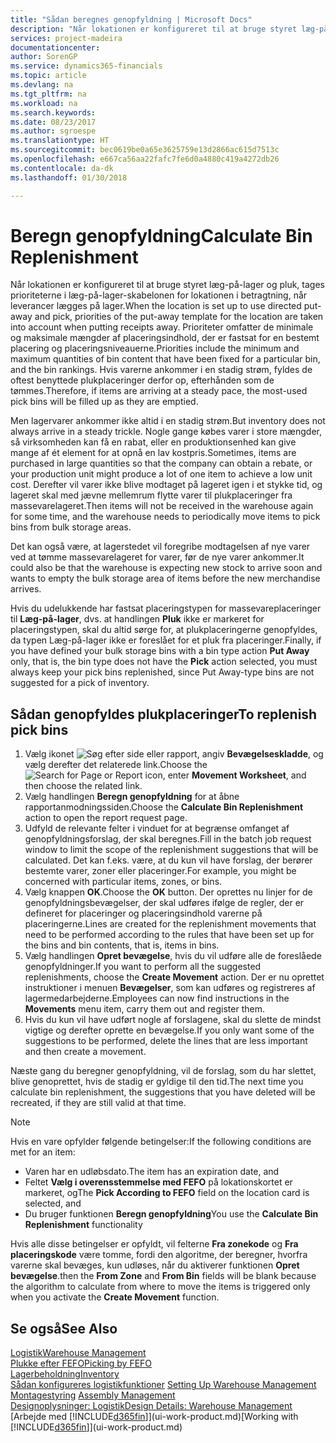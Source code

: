 ```yaml
---
title: "Sådan beregnes genopfyldning | Microsoft Docs"
description: "Når lokationen er konfigureret til at bruge styret læg-på-lager og pluk, tages prioriteterne i læg-på-lager-skabelonen for lokationen i betragtning, når leverancer lægges på lager."
services: project-madeira
documentationcenter: 
author: SorenGP
ms.service: dynamics365-financials
ms.topic: article
ms.devlang: na
ms.tgt_pltfrm: na
ms.workload: na
ms.search.keywords: 
ms.date: 08/23/2017
ms.author: sgroespe
ms.translationtype: HT
ms.sourcegitcommit: bec0619be0a65e3625759e13d2866ac615d7513c
ms.openlocfilehash: e667ca56aa22fafc7fe6d0a4880c419a4272db26
ms.contentlocale: da-dk
ms.lasthandoff: 01/30/2018

---
```

# <a name="calculate-bin-replenishment"></a><span data-ttu-id="d1530-103">Beregn genopfyldning</span><span class="sxs-lookup"><span data-stu-id="d1530-103">Calculate Bin Replenishment</span></span>
<span data-ttu-id="d1530-104">Når lokationen er konfigureret til at bruge styret læg-på-lager og pluk, tages prioriteterne i læg-på-lager-skabelonen for lokationen i betragtning, når leverancer lægges på lager.</span><span class="sxs-lookup"><span data-stu-id="d1530-104">When the location is set up to use directed put-away and pick, priorities of the put-away template for the location are taken into account when putting receipts away.</span></span> <span data-ttu-id="d1530-105">Prioriteter omfatter de minimale og maksimale mængder af placeringsindhold, der er fastsat for en bestemt placering og placeringsniveauerne.</span><span class="sxs-lookup"><span data-stu-id="d1530-105">Priorities include the minimum and maximum quantities of bin content that have been fixed for a particular bin, and the bin rankings.</span></span> <span data-ttu-id="d1530-106">Hvis varerne ankommer i en stadig strøm, fyldes de oftest benyttede plukplaceringer derfor op, efterhånden som de tømmes.</span><span class="sxs-lookup"><span data-stu-id="d1530-106">Therefore, if items are arriving at a steady pace, the most-used pick bins will be filled up as they are emptied.</span></span>  

<span data-ttu-id="d1530-107">Men lagervarer ankommer ikke altid i en stadig strøm.</span><span class="sxs-lookup"><span data-stu-id="d1530-107">But inventory does not always arrive in a steady trickle.</span></span> <span data-ttu-id="d1530-108">Nogle gange købes varer i store mængder, så virksomheden kan få en rabat, eller en produktionsenhed kan give mange af ét element for at opnå en lav kostpris.</span><span class="sxs-lookup"><span data-stu-id="d1530-108">Sometimes, items are purchased in large quantities so that the company can obtain a rebate, or your production unit might produce a lot of one item to achieve a low unit cost.</span></span> <span data-ttu-id="d1530-109">Derefter vil varer ikke blive modtaget på lageret igen i et stykke tid, og lageret skal med jævne mellemrum flytte varer til plukplaceringer fra massevarelageret.</span><span class="sxs-lookup"><span data-stu-id="d1530-109">Then items will not be received in the warehouse again for some time, and the warehouse needs to periodically move items to pick bins from bulk storage areas.</span></span>  

<span data-ttu-id="d1530-110">Det kan også være, at lagerstedet vil foregribe modtagelsen af nye varer ved at tømme massevarelageret for varer, før de nye varer ankommer.</span><span class="sxs-lookup"><span data-stu-id="d1530-110">It could also be that the warehouse is expecting new stock to arrive soon and wants to empty the bulk storage area of items before the new merchandise arrives.</span></span>  

<span data-ttu-id="d1530-111">Hvis du udelukkende har fastsat placeringstypen for massevareplaceringer til **Læg-på-lager**, dvs. at handlingen **Pluk** ikke er markeret for placeringstypen, skal du altid sørge for, at plukplaceringerne genopfyldes, da typen Læg-på-lager ikke er foreslået for et pluk fra placeringer.</span><span class="sxs-lookup"><span data-stu-id="d1530-111">Finally, if you have defined your bulk storage bins with a bin type action **Put Away** only, that is, the bin type does not have the **Pick** action selected, you must always keep your pick bins replenished, since Put Away-type bins are not suggested for a pick of inventory.</span></span>  

## <a name="to-replenish-pick-bins"></a><span data-ttu-id="d1530-112">Sådan genopfyldes plukplaceringer</span><span class="sxs-lookup"><span data-stu-id="d1530-112">To replenish pick bins</span></span>  
1.  <span data-ttu-id="d1530-113">Vælg ikonet ![Søg efter side eller rapport](media/ui-search/search_small.png "Ikonet Søg efter side eller rapport"), angiv **Bevægelseskladde**, og vælg derefter det relaterede link.</span><span class="sxs-lookup"><span data-stu-id="d1530-113">Choose the ![Search for Page or Report](media/ui-search/search_small.png "Search for Page or Report icon") icon, enter **Movement Worksheet**, and then choose the related link.</span></span>  
2.  <span data-ttu-id="d1530-114">Vælg handlingen **Beregn genopfyldning** for at åbne rapportanmodningssiden.</span><span class="sxs-lookup"><span data-stu-id="d1530-114">Choose the **Calculate Bin Replenishment** action to open the report request page.</span></span>  
3.  <span data-ttu-id="d1530-115">Udfyld de relevante felter i vinduet for at begrænse omfanget af genopfyldningsforslag, der skal beregnes.</span><span class="sxs-lookup"><span data-stu-id="d1530-115">Fill in the batch job request window to limit the scope of the replenishment suggestions that will be calculated.</span></span> <span data-ttu-id="d1530-116">Det kan f.eks. være, at du kun vil have forslag, der berører bestemte varer, zoner eller placeringer.</span><span class="sxs-lookup"><span data-stu-id="d1530-116">For example, you might be concerned with particular items, zones, or bins.</span></span>  
4.  <span data-ttu-id="d1530-117">Vælg knappen **OK**.</span><span class="sxs-lookup"><span data-stu-id="d1530-117">Choose the **OK** button.</span></span> <span data-ttu-id="d1530-118">Der oprettes nu linjer for de genopfyldningsbevægelser, der skal udføres ifølge de regler, der er defineret for placeringer og placeringsindhold varerne på placeringerne.</span><span class="sxs-lookup"><span data-stu-id="d1530-118">Lines are created for the replenishment movements that need to be performed according to the rules that have been set up for the bins and bin contents, that is, items in bins.</span></span>  
5.  <span data-ttu-id="d1530-119">Vælg handlingen **Opret bevægelse**, hvis du vil udføre alle de foreslåede genopfyldninger.</span><span class="sxs-lookup"><span data-stu-id="d1530-119">If you want to perform all the suggested replenishments, choose the **Create Movement** action.</span></span> <span data-ttu-id="d1530-120">Der er nu oprettet instruktioner i menuen **Bevægelser**, som kan udføres og registreres af lagermedarbejderne.</span><span class="sxs-lookup"><span data-stu-id="d1530-120">Employees can now find instructions in the **Movements** menu item, carry them out and register them.</span></span>  
6.  <span data-ttu-id="d1530-121">Hvis du kun vil have udført nogle af forslagene, skal du slette de mindst vigtige og derefter oprette en bevægelse.</span><span class="sxs-lookup"><span data-stu-id="d1530-121">If you only want some of the suggestions to be performed, delete the lines that are less important and then create a movement.</span></span>  

<span data-ttu-id="d1530-122">Næste gang du beregner genopfyldning, vil de forslag, som du har slettet, blive genoprettet, hvis de stadig er gyldige til den tid.</span><span class="sxs-lookup"><span data-stu-id="d1530-122">The next time you calculate bin replenishment, the suggestions that you have deleted will be recreated, if they are still valid at that time.</span></span>  

> [!NOTE]  
>  <span data-ttu-id="d1530-123">Hvis en vare opfylder følgende betingelser:</span><span class="sxs-lookup"><span data-stu-id="d1530-123">If the following conditions are met for an item:</span></span>  
>   
>  -   <span data-ttu-id="d1530-124">Varen har en udløbsdato.</span><span class="sxs-lookup"><span data-stu-id="d1530-124">The item has an expiration date, and</span></span>  
> -   <span data-ttu-id="d1530-125">Feltet **Vælg i overensstemmelse med FEFO** på lokationskortet er markeret, og</span><span class="sxs-lookup"><span data-stu-id="d1530-125">The **Pick According to FEFO** field on the location card is selected, and</span></span>  
> -   <span data-ttu-id="d1530-126">Du bruger funktionen **Beregn genopfyldning**</span><span class="sxs-lookup"><span data-stu-id="d1530-126">You use the **Calculate Bin Replenishment** functionality</span></span>  
>   
>  <span data-ttu-id="d1530-127">Hvis alle disse betingelser er opfyldt, vil felterne **Fra zonekode** og **Fra placeringskode** være tomme, fordi den algoritme, der beregner, hvorfra varerne skal bevæges, kun udløses, når du aktiverer funktionen **Opret bevægelse**.</span><span class="sxs-lookup"><span data-stu-id="d1530-127">then the **From Zone** and **From Bin** fields will be blank because the algorithm to calculate from where to move the items is triggered only when you activate the **Create Movement** function.</span></span>  

## <a name="see-also"></a><span data-ttu-id="d1530-128">Se også</span><span class="sxs-lookup"><span data-stu-id="d1530-128">See Also</span></span>  
[<span data-ttu-id="d1530-129">Logistik</span><span class="sxs-lookup"><span data-stu-id="d1530-129">Warehouse Management</span></span>](warehouse-manage-warehouse.md)  
[<span data-ttu-id="d1530-130">Plukke efter FEFO</span><span class="sxs-lookup"><span data-stu-id="d1530-130">Picking by FEFO</span></span>](warehouse-picking-by-fefo.md)  
[<span data-ttu-id="d1530-131">Lagerbeholdning</span><span class="sxs-lookup"><span data-stu-id="d1530-131">Inventory</span></span>](inventory-manage-inventory.md)  
<span data-ttu-id="d1530-132">[Sådan konfigureres logistikfunktioner](warehouse-setup-warehouse.md)   </span><span class="sxs-lookup"><span data-stu-id="d1530-132">[Setting Up Warehouse Management](warehouse-setup-warehouse.md)   </span></span>  
<span data-ttu-id="d1530-133">[Montagestyring](assembly-assemble-items.md)  </span><span class="sxs-lookup"><span data-stu-id="d1530-133">[Assembly Management](assembly-assemble-items.md)  </span></span>  
[<span data-ttu-id="d1530-134">Designoplysninger: Logistik</span><span class="sxs-lookup"><span data-stu-id="d1530-134">Design Details: Warehouse Management</span></span>](design-details-warehouse-management.md)  
<span data-ttu-id="d1530-135">[Arbejde med [!INCLUDE[d365fin](includes/d365fin_md.md)]](ui-work-product.md)</span><span class="sxs-lookup"><span data-stu-id="d1530-135">[Working with [!INCLUDE[d365fin](includes/d365fin_md.md)]](ui-work-product.md)</span></span>

